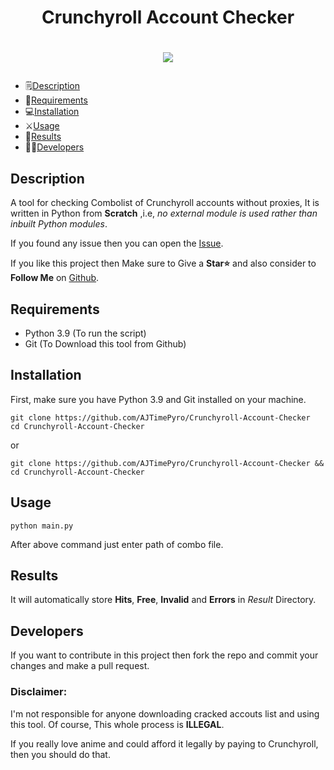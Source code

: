 # <h1 align="center">Crunchyroll Account Checker</h1>

# <p align="center"><a href="https://github.com/AJTimePyro/Crunchyroll-Account-Checker"><img src="https://github-readme-stats.vercel.app/api/pin?username=AJTimePyro&show_icons=true&theme=dracula&hide_border=true&repo=Crunchyroll-Account-Checker"></a></p>

* :spiral_notepad:[Description](#Description)
* :memo:[Requirements](#Requirements)
* :computer:[Installation](#Installation)
* :crossed_swords:[Usage](#Usage)
* :checkered_flag:[Results](#Results)
* :man_technologist:[Developers](#Developers)


## Description
A tool for checking Combolist of Crunchyroll accounts without proxies, It is written in Python from **Scratch** ,i.e, _no external module is used rather than inbuilt Python modules_.

If you found any issue then you can open the [Issue](https://github.com/AJTimePyro/Crunchyroll-Account-Checker/issues/new).

If you like this project then Make sure to Give a **Star⭐** and also consider to **Follow Me** on [Github](https://github.com/AJTimePyro).

## Requirements
- Python 3.9 (To run the script)
- Git (To Download this tool from Github)

## Installation
First, make sure you have Python 3.9 and Git installed on your machine.

```
git clone https://github.com/AJTimePyro/Crunchyroll-Account-Checker
cd Crunchyroll-Account-Checker
```

or

```
git clone https://github.com/AJTimePyro/Crunchyroll-Account-Checker && cd Crunchyroll-Account-Checker
```

## Usage
`python main.py`

After above command just enter path of combo file.

## Results
It will automatically store **Hits**, **Free**, **Invalid** and **Errors** in _Result_ Directory.

## Developers
If you want to contribute in this project then fork the repo and commit your changes and make a pull request.

### Disclaimer:

I'm not responsible for anyone downloading cracked accouts list and using this tool. Of course, This whole process is **ILLEGAL**.

If you really love anime and could afford it legally by paying to Crunchyroll, then you should do that.
